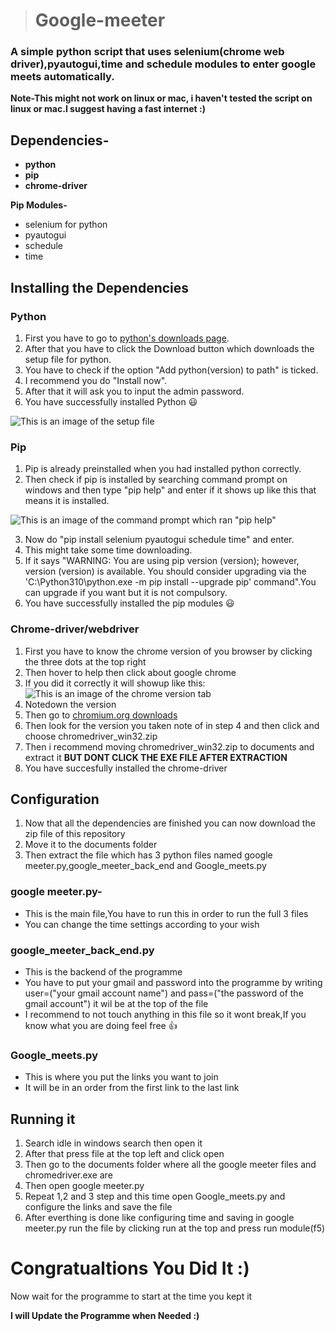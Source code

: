 > # **Google-meeter**
### A simple python script that uses selenium(chrome web driver),pyautogui,time and schedule modules to enter google meets automatically.

**Note-This might not work on linux or mac, i haven't tested the script on linux or mac.I suggest having a fast internet :)**

## Dependencies- <br />
- **python** <br />
- **pip** <br />
- **chrome-driver**

**Pip Modules-** <br />
- selenium for python <br />
- pyautogui <br />
- schedule <br />
- time <br />

## Installing the Dependencies

### **Python**
1. First you have to go to [python's downloads page](https://www.python.org/downloads/).
2. After that you have to click the Download button which downloads the setup file for python.
3. You have to check if the option "Add python(version) to path" is ticked.
4. I recommend you do "Install now".
5. After that it will ask you to input the admin password.
6. You have successfully installed Python 😃

![This is an image of the setup file](https://docs.python.org/3/_images/win_installer.png)

### **Pip**
1. Pip is already preinstalled when you had installed python correctly.
2. Then check if pip is installed by searching command prompt on windows and then type "pip help" and enter if it shows up like this that means it is installed.

![This is an image of the command prompt which ran "pip help"](https://phoenixnap.com/kb/wp-content/uploads/2021/06/pip-help-command.png)

3. Now do "pip install selenium pyautogui schedule time" and enter.
4. This might take some time downloading.
5. If it says "WARNING: You are using pip version (version); however, version (version) is available.
You should consider upgrading via the 'C:\Python310\python.exe -m pip install --upgrade pip' command".You can upgrade if you want but it is not compulsory.
6. You have successfully installed the pip modules 😃

### **Chrome-driver/webdriver**
1. First you have to know the chrome version of you browser by clicking the three dots at the top right
2. Then hover to help then click about google chrome
3. If you did it correctly it will showup like this:
![This is an image of the chrome version tab](https://help.zenplanner.com/hc/article_attachments/360035466734/_a060ae9af573af5904eddb579d47c870__Image_2019-05-22_at_8.03.00_AM.png)
4. Notedown the version
5. Then go to [chromium.org downloads](https://chromedriver.chromium.org/downloads)
6. Then look for the version you taken note of in step 4 and then click and choose chromedriver_win32.zip
7. Then i recommend moving chromedriver_win32.zip to documents and extract it **BUT DONT CLICK THE EXE FILE AFTER EXTRACTION**
8. You have succesfully installed the chrome-driver

## Configuration
1. Now that all the dependencies are finished you can now download the zip file of this repository
2. Move it to the documents folder
3. Then extract the file which has 3 python files named google meeter.py,google_meeter_back_end and Google_meets.py

### google meeter.py-
- This is the main file,You have to run this in order to run the full 3 files
- You can change the time settings according to your wish

### google_meeter_back_end.py
- This is the backend of the programme
- You have to put your gmail and password into the programme by writing user=("your gmail account name") and pass=("the password of the gmail account") it wil be at the top of the file
- I recommend to not touch anything in this file so it wont break,If you know what you are doing feel free 👍

### Google_meets.py
- This is where you put the links you want to join
- It will be in an order from the first link to the last link

## Running it
1. Search idle in windows search then open it
2. After that press file at the top left and click open
3. Then go to the documents folder where all the google meeter files and chromedriver.exe are
4. Then open google meeter.py
5. Repeat 1,2 and 3 step and this time open Google_meets.py and configure the links and save the file
6. After everthing is done like configuring time and saving in google meeter.py run the file by clicking run at the top and press run module(f5)

# Congratualtions You Did It :)
Now wait for the programme to start at the time you kept it 

**I will Update the Programme when Needed :)**
